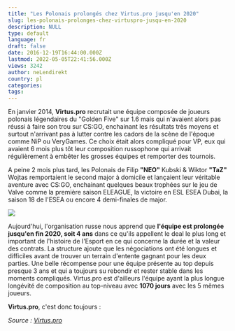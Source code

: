 ```yaml
---
title: "Les Polonais prolongés chez Virtus.pro jusqu'en 2020"
slug: les-polonais-prolonges-chez-virtuspro-jusqu-en-2020
description: NULL
type: default
language: fr
draft: false
date: 2016-12-19T16:44:00.000Z
lastmod: 2022-05-05T22:41:56.000Z
views: 3242
author: neLendirekt
country: pl
categories:
tags:
---
```

En janvier 2014, **Virtus.pro** recrutait une équipe composée de joueurs polonais légendaires du "Golden Five" sur 1.6 mais qui n'avaient alors pas réussi à faire son trou sur CS:GO, enchainant les résultats très moyens et surtout n'arrivant pas à lutter contre les cadors de la scène de l'époque comme NiP ou VeryGames. Ce choix était alors compliqué pour VP, eux qui avaient 6 mois plus tôt leur composition russophone qui arrivait régulièrement à embêter les grosses équipes et remporter des tournois.

A peine 2 mois plus tard, les Polonais de Filip **"NEO"** Kubski & Wiktor **"TaZ"** Wojtas remportaient le second major à domicile et lançaient leur véritable aventure avec CS:GO, enchainant quelques beaux trophées sur le jeu de Valve comme la première saison ELEAGUE, la victoire en ESL ESEA Dubai, la saison 18 de l'ESEA ou encore 4 demi-finales de major.

![](/storage/images/58580d8ba231e_vp4ansjpg.jpg)

Aujourd'hui, l'organisation russe nous apprend que **l'équipe est prolongée jusqu'en fin 2020, soit 4 ans** dans ce qu'ils appellent le deal le plus long et important de l'histoire de l'Esport en ce qui concerne la durée et la valeur des contrats. La structure ajoute que les négociations ont été longues et difficiles avant de trouver un terrain d'entente gagnant pour les deux parties. Une belle récompense pour une équipe présente au top depuis presque 3 ans et qui a toujours su rebondir et rester stable dans les moments compliqués. Virtus.pro est d'ailleurs l'équipe ayant la plus longue longévité de composition au top-niveau avec **1070 jours** avec les 5 mêmes joueurs.

**Virtus.pro**, c'est donc toujours :

_Source : [Virtus.pro](https://www.facebook.com/www.virtus.pro/posts/1267099340021297:0)_
